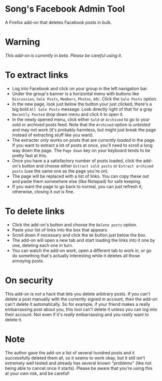 # Song's Facebook Admin Tool

A Firefox add-on that deletes Facebook posts in bulk.

# Warning

*This add-on is currently in beta. Please be careful using it.*

# To extract links

- Log into Facebook and click on your group in the left navigation bar.
- Under the group's banner is a horizontal menu with buttons like `Discussion`, `Sale Posts`, `Members`, `Photos`, etc. Click the `Sale Posts` option.
- In the new page, look just below the button your just clicked, there's a big bold `All Sale Posts` message. Look directly right of that for a gray `Recently Posted` drop down menu and click it to open it.
- In the newly opened menu, click either `Sold` or `Archived` to go to your sold or archived posts feed. Note that the `Archived` option is *untested* and may not work (it's probably harmless, but might just break the page instead of extracting stuff like you want).
- The extracter *only* works on posts that are *currently loaded* in the page. If you want to extract a lot of posts at once, you'll need to scroll a long way down the page. The `Page Down` key on your keyboard tends to be pretty fast at this.
- Once you have a a satisfactory number of posts loaded, click the add-on's button and choose either `Extract sold posts` or `Extract archived posts` (use the same one as the page you're on).
- The page will be replaced with a list of links. You can copy these out and paste them somewhere else (like Notepad) for safe keeping.
- If you want the page to go back to normal, you can just refresh it; otherwise, closing it out is fine.

# To delete links
- Click the add-on's button and choose the `Delete posts` option.
- Paste your list of links into the box that appears.
- Scroll down if necessary and click the `OK` button just below the box.
- The add-on will open a new tab and start loading the links into it one by one, deleting each one in turn.
- You can watch the add-on work, open a different tab to work in, or go do something that's actually interesting while it deletes all those annoying posts.

# On security

This add-on is *not* a hack that lets you delete arbitrary posts. If you can't delete
a post manually with the currently signed in account, then the add-on can't delete
it automatically. So for example, if your friend makes a really embarrassing post
about you, this tool can't delete it unless you can log into their account. Not even
if it's *really* embarrassing and you *really* want to delete it.

# Note

The author gave the add-on a list of several hundred posts and it successfully deleted
them all, so it seems to work okay, but it still isn't extremely well tested and already
has several known "problems" (like not being able to cancel once it starts). Please be
aware that you're using this at your own risk, and be careful!
